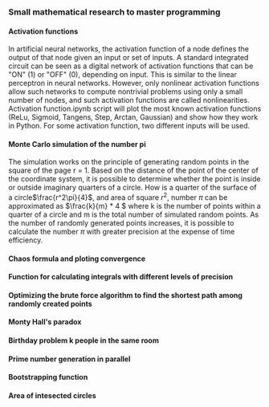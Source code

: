 ### Small mathematical research to master programming

#### Activation functions

In artificial neural networks, the activation function of a node defines the output of that node given an input or set of inputs. A standard integrated circuit can be seen as a digital network of activation functions that can be "ON" (1) or "OFF" (0), depending on input. This is similar to the linear perceptron in neural networks. However, only nonlinear activation functions allow such networks to compute nontrivial problems using only a small number of nodes, and such activation functions are called nonlinearities. Activation function.ipynb script will plot the most known activation functions (ReLu, Sigmoid, Tangens, Step, Arctan, Gaussian) and show how they work in Python. For some activation function, two different inputs will be used. 

#### Monte Carlo simulation of the number pi

The simulation works on the principle of generating random points in the square of the page r = 1.
Based on the distance of the point of the center of the coordinate system, it is possible to determine whether the point is inside or outside imaginary quarters of a circle. How is a quarter of the surface of a circle$\frac{r^2\pi}{4}$, and area of square $r^2$, number $\pi$ can be approximated as $\frac{k}{m} * 4 $ where k is the number of points within a quarter of a circle and m is the total number of simulated random points. As the number of randomly generated points increases, it is possible to calculate the number $\pi$ with greater precision at the expense of time efficiency.

#### Chaos formula and ploting convergence
#### Function for calculating integrals with different levels of precision
#### Optimizing the brute force algorithm to find the shortest path among randomly created points
#### Monty Hall's paradox
#### Birthday problem k people in the same room
#### Prime number generation in parallel
#### Bootstrapping function
#### Area of intesected circles

